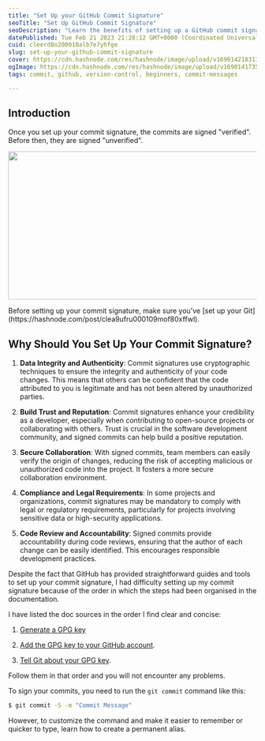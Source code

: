 ```yaml
---
title: "Set Up your GitHub Commit Signature"
seoTitle: "Set Up GitHub Commit Signature"
seoDescription: "Learn the benefits of setting up a GitHub commit signature. Enhance code integrity, build trust, and secure collaborations. Easy setup guide inside!"
datePublished: Tue Feb 21 2023 21:28:12 GMT+0000 (Coordinated Universal Time)
cuid: cleerd8o200010alb7e7yhfge
slug: set-up-your-github-commit-signature
cover: https://cdn.hashnode.com/res/hashnode/image/upload/v1690142183136/9e391685-1c2b-4041-a688-d4ecb7c2e211.png
ogImage: https://cdn.hashnode.com/res/hashnode/image/upload/v1690141735713/e4929cc4-e140-446f-9157-134051ac7171.png
tags: commit, github, version-control, beginners, commit-messages

---
```


## Introduction

Once you set up your commit signature, the commits are signed "verified". Before then, they are signed "unverified".
  <a href="https://github.com/yourRepo">
  <p align="center">
    <img width="600" height="300" src="https://pbs.twimg.com/media/F1viFOJWcAAj5lo?format=png&name=360x360">
  </p>
</a>
Before setting up your commit signature, make sure you've [set up your Git](https://hashnode.com/post/clea9ufru000109mof80xffwl).

## Why Should You Set Up Your Commit Signature?

1. **Data Integrity and Authenticity**: Commit signatures use cryptographic techniques to ensure the integrity and authenticity of your code changes. This means that others can be confident that the code attributed to you is legitimate and has not been altered by unauthorized parties.

2. **Build Trust and Reputation**: Commit signatures enhance your credibility as a developer, especially when contributing to open-source projects or collaborating with others. Trust is crucial in the software development community, and signed commits can help build a positive reputation.

3. **Secure Collaboration**: With signed commits, team members can easily verify the origin of changes, reducing the risk of accepting malicious or unauthorized code into the project. It fosters a more secure collaboration environment.

4. **Compliance and Legal Requirements**: In some projects and organizations, commit signatures may be mandatory to comply with legal or regulatory requirements, particularly for projects involving sensitive data or high-security applications.

5. **Code Review and Accountability**: Signed commits provide accountability during code reviews, ensuring that the author of each change can be easily identified. This encourages responsible development practices.

Despite the fact that GitHub has provided straightforward guides and tools to set up your commit signature, I had difficulty setting up my commit signature because of the order in which the steps had been organised in the documentation.

I have listed the doc sources in the order I find clear and concise:

1. [Generate a GPG key](https://docs.github.com/en/authentication/managing-commit-signature-verification/generating-a-new-gpg-key)
    
2. [Add the GPG key to your GitHub account](https://docs.github.com/en/authentication/managing-commit-signature-verification/adding-a-gpg-key-to-your-github-account).
    
3. [Tell Git about your GPG key](https://docs.github.com/en/authentication/managing-commit-signature-verification/telling-git-about-your-signing-key).

Follow them in that order and you will not encounter any problems.

To sign your commits, you need to run the `git commit` command like this:

```bash
$ git commit -S -m "Commit Message"
```

However, to customize the command and make it easier to remember or quicker to type, learn how to create a permanent alias.